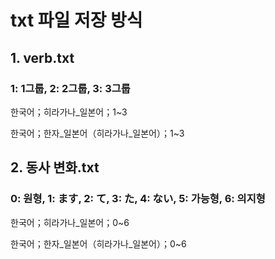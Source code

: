 # txt 파일 저장 방식
## 1. verb.txt
### 1: 1그룹, 2: 2그룹, 3: 3그룹
한국어；히라가나_일본어；1~3

한국어；한자_일본어（히라가나_일본어）；1~3


## 2. 동사 변화.txt
### 0: 원형, 1: ます, 2: て, 3: た, 4: ない, 5: 가능형, 6: 의지형
한국어；히라가나_일본어；0~6

한국어；한자_일본어（히라가나_일본어）；0~6
